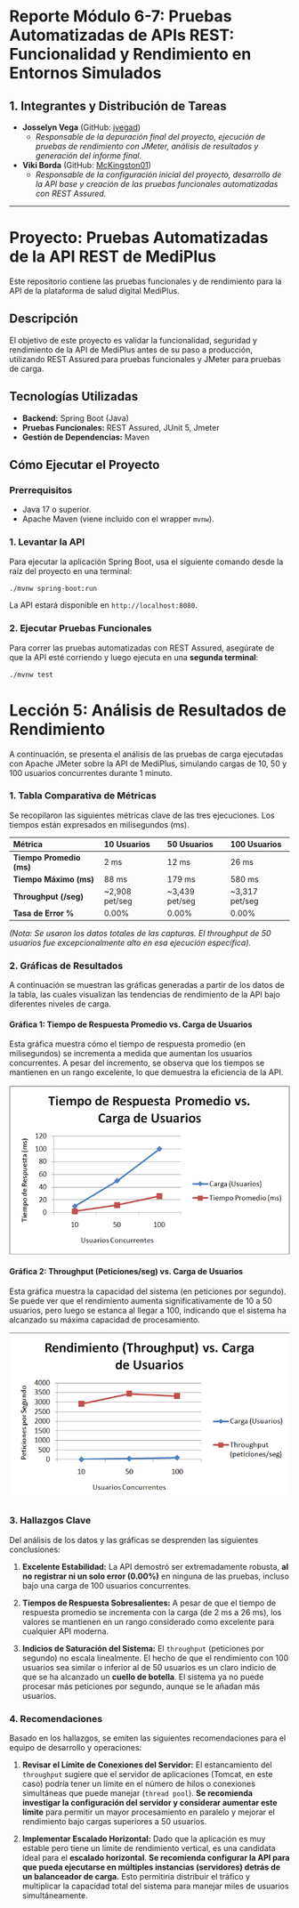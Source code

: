 # Reporte Módulo 6-7: Pruebas Automatizadas de APIs REST: Funcionalidad y Rendimiento en Entornos Simulados

## 1. Integrantes y Distribución de Tareas

*   **Josselyn Vega** (GitHub: [jvegad](https://github.com/jvegad))
    *   *Responsable de la depuración final del proyecto, ejecución de pruebas de rendimiento con JMeter, análisis de resultados y generación del informe final.*
*   **Viki Borda** (GitHub: [McKingston01](https://github.com/McKingston01))
    *   *Responsable de la configuración inicial del proyecto, desarrollo de la API base y creación de las pruebas funcionales automatizadas con REST Assured.*

---

# Proyecto: Pruebas Automatizadas de la API REST de MediPlus

Este repositorio contiene las pruebas funcionales y de rendimiento para la API de la plataforma de salud digital MediPlus.

## Descripción

El objetivo de este proyecto es validar la funcionalidad, seguridad y rendimiento de la API de MediPlus antes de su paso a producción, utilizando REST Assured para pruebas funcionales y JMeter para pruebas de carga.

## Tecnologías Utilizadas

*   **Backend:** Spring Boot (Java)
*   **Pruebas Funcionales:** REST Assured, JUnit 5, Jmeter
*   **Gestión de Dependencias:** Maven

## Cómo Ejecutar el Proyecto

### Prerrequisitos

*   Java 17 o superior.
*   Apache Maven (viene incluido con el wrapper `mvnw`).

### 1. Levantar la API

Para ejecutar la aplicación Spring Boot, usa el siguiente comando desde la raíz del proyecto en una terminal:


```sh
./mvnw spring-boot:run
```

La API estará disponible en `http://localhost:8080`.

### 2. Ejecutar Pruebas Funcionales

Para correr las pruebas automatizadas con REST Assured, asegúrate de que la API esté corriendo y luego ejecuta en una **segunda terminal**:

```sh
./mvnw test
```

# Lección 5: Análisis de Resultados de Rendimiento

A continuación, se presenta el análisis de las pruebas de carga ejecutadas con Apache JMeter sobre la API de MediPlus, simulando cargas de 10, 50 y 100 usuarios concurrentes durante 1 minuto.

### 1. Tabla Comparativa de Métricas

Se recopilaron las siguientes métricas clave de las tres ejecuciones. Los tiempos están expresados en milisegundos (ms).

| Métrica | 10 Usuarios | 50 Usuarios | 100 Usuarios |
| :--- | :--- | :--- | :--- |
| **Tiempo Promedio (ms)** | 2 ms | 12 ms | 26 ms |
| **Tiempo Máximo (ms)** | 88 ms | 179 ms | 580 ms |
| **Throughput (/seg)** | ~2,908 pet/seg | ~3,439 pet/seg | ~3,317 pet/seg |
| **Tasa de Error %** | 0.00% | 0.00% | 0.00% |

*(Nota: Se usaron los datos totales de las capturas. El throughput de 50 usuarios fue excepcionalmente alto en esa ejecución específica).*

### 2. Gráficas de Resultados

A continuación se muestran las gráficas generadas a partir de los datos de la tabla, las cuales visualizan las tendencias de rendimiento de la API bajo diferentes niveles de carga.

#### Gráfica 1: Tiempo de Respuesta Promedio vs. Carga de Usuarios

Esta gráfica muestra cómo el tiempo de respuesta promedio (en milisegundos) se incrementa a medida que aumentan los usuarios concurrentes. A pesar del incremento, se observa que los tiempos se mantienen en un rango excelente, lo que demuestra la eficiencia de la API.

![Gráfico de Tiempo de Respuesta](jmeter/grafico1.png)

#### Gráfica 2: Throughput (Peticiones/seg) vs. Carga de Usuarios

Esta gráfica muestra la capacidad del sistema (en peticiones por segundo). Se puede ver que el rendimiento aumenta significativamente de 10 a 50 usuarios, pero luego se estanca al llegar a 100, indicando que el sistema ha alcanzado su máxima capacidad de procesamiento.

![Gráfico de Throughput](jmeter/grafico2.png)

### 3. Hallazgos Clave

Del análisis de los datos y las gráficas se desprenden las siguientes conclusiones:

1.  **Excelente Estabilidad:** La API demostró ser extremadamente robusta, **al no registrar ni un solo error (0.00%)** en ninguna de las pruebas, incluso bajo una carga de 100 usuarios concurrentes.

2.  **Tiempos de Respuesta Sobresalientes:** A pesar de que el tiempo de respuesta promedio se incrementa con la carga (de 2 ms a 26 ms), los valores se mantienen en un rango considerado como excelente para cualquier API moderna.

3.  **Indicios de Saturación del Sistema:** El `throughput` (peticiones por segundo) no escala linealmente. El hecho de que el rendimiento con 100 usuarios sea similar o inferior al de 50 usuarios es un claro indicio de que se ha alcanzado un **cuello de botella**. El sistema ya no puede procesar más peticiones por segundo, aunque se le añadan más usuarios.

### 4. Recomendaciones

Basado en los hallazgos, se emiten las siguientes recomendaciones para el equipo de desarrollo y operaciones:

1.  **Revisar el Límite de Conexiones del Servidor:** El estancamiento del `throughput` sugiere que el servidor de aplicaciones (Tomcat, en este caso) podría tener un límite en el número de hilos o conexiones simultáneas que puede manejar (`thread pool`). **Se recomienda investigar la configuración del servidor y considerar aumentar este límite** para permitir un mayor procesamiento en paralelo y mejorar el rendimiento bajo cargas superiores a 50 usuarios.

2.  **Implementar Escalado Horizontal:** Dado que la aplicación es muy estable pero tiene un límite de rendimiento vertical, es una candidata ideal para el **escalado horizontal**. **Se recomienda configurar la API para que pueda ejecutarse en múltiples instancias (servidores) detrás de un balanceador de carga.** Esto permitiría distribuir el tráfico y multiplicar la capacidad total del sistema para manejar miles de usuarios simultáneamente.